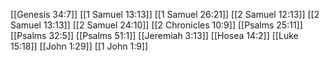 [[Genesis 34:7]]
[[1 Samuel 13:13]]
[[1 Samuel 26:21]]
[[2 Samuel 12:13]]
[[2 Samuel 13:13]]
[[2 Samuel 24:10]]
[[2 Chronicles 10:9]]
[[Psalms 25:11]]
[[Psalms 32:5]]
[[Psalms 51:1]]
[[Jeremiah 3:13]]
[[Hosea 14:2]]
[[Luke 15:18]]
[[John 1:29]]
[[1 John 1:9]]
